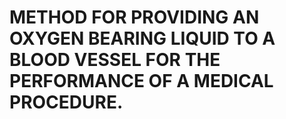 # METHOD FOR PROVIDING AN OXYGEN BEARING LIQUID TO A BLOOD VESSEL FOR THE PERFORMANCE OF A MEDICAL PROCEDURE.